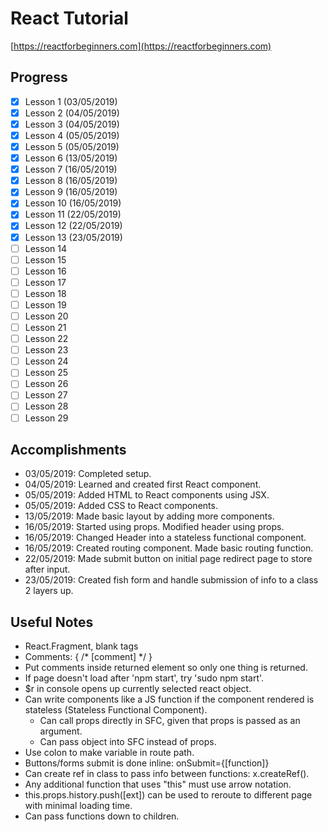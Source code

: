 # React Tutorial

[https://reactforbeginners.com](https://reactforbeginners.com)

## Progress

- [x] Lesson 1 (03/05/2019)
- [x] Lesson 2 (04/05/2019)
- [x] Lesson 3 (04/05/2019)
- [x] Lesson 4 (05/05/2019)
- [x] Lesson 5 (05/05/2019)
- [x] Lesson 6 (13/05/2019)
- [x] Lesson 7 (16/05/2019)
- [x] Lesson 8 (16/05/2019)
- [x] Lesson 9 (16/05/2019)
- [x] Lesson 10 (16/05/2019)
- [x] Lesson 11 (22/05/2019)
- [x] Lesson 12 (22/05/2019)
- [x] Lesson 13 (23/05/2019)
- [ ] Lesson 14
- [ ] Lesson 15
- [ ] Lesson 16
- [ ] Lesson 17
- [ ] Lesson 18
- [ ] Lesson 19
- [ ] Lesson 20
- [ ] Lesson 21
- [ ] Lesson 22
- [ ] Lesson 23
- [ ] Lesson 24
- [ ] Lesson 25
- [ ] Lesson 26
- [ ] Lesson 27
- [ ] Lesson 28
- [ ] Lesson 29

## Accomplishments

- 03/05/2019: Completed setup.
- 04/05/2019: Learned and created first React component.
- 05/05/2019: Added HTML to React components using JSX.
- 05/05/2019: Added CSS to React components.
- 13/05/2019: Made basic layout by adding more components.
- 16/05/2019: Started using props. Modified header using props.
- 16/05/2019: Changed Header into a stateless functional component.
- 16/05/2019: Created routing component. Made basic routing function.
- 22/05/2019: Made submit button on initial page redirect page to store after input.
- 23/05/2019: Created fish form and handle submission of info to a class 2 layers up.

## Useful Notes

- React.Fragment, blank tags
- Comments: { /\* [comment] \*/ }
- Put comments inside returned element so only one thing is returned.
- If page doesn't load after 'npm start', try 'sudo npm start'.
- \$r in console opens up currently selected react object.
- Can write components like a JS function if the component rendered is stateless (Stateless Functional Component).
  - Can call props directly in SFC, given that props is passed as an argument.
  - Can pass object into SFC instead of props.
- Use colon to make variable in route path.
- Buttons/forms submit is done inline: onSubmit={[function]}
- Can create ref in class to pass info between functions: x.createRef().
- Any additional function that uses "this" must use arrow notation.
- this.props.history.push([ext]) can be used to reroute to different page with minimal loading time.
- Can pass functions down to children.
